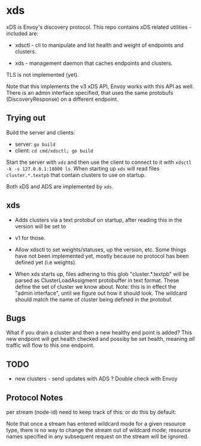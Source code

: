 # xds

xDS is Envoy's discovery protocol. This repo contains xDS related utilities - included are:

 *  xdsctl - cli to manipulate and list health and weight of endpoints and clusters.

 *  xds - management daemon that caches endpoints and clusters.

TLS is not implemented (yet).

Note that this implements the v3 xDS API, Envoy works with this API as well. There is an admin
interface specified, that uses the same protobufs (DiscoveryResponse) on a different endpoint.

## Trying out

Build the server and clients:

* server: `go build`
* client: `cd cmd/xdsctl; go build`

Start the server with `xds` and then use the client to connect to it with `xdsctl -k -s
127.0.0.1:18000 ls`. When starting up `xds` will read files `cluster.*.textpb` that contain
clusters to use on startup.

Both xDS and ADS are implemented by `xds`.

## xds

 *  Adds clusters via a text protobuf on startup, after reading this in the version will be set to
 *  v1 for those.

 *  Allow xdsctl to set weights/statuses, up the version, etc. Some things have not been implemented
    yet, mostly because no protocol has been defined yet (i.e weights).

 *  When xds starts up, files adhering to this glob "cluster.*.textpb" will be parsed as
    ClusterLoadAssigment protobuffer in text format. These define the set of cluster we know about.
    Note: this is in effect the "admin interface", until we figure out how it should look.
    The wildcard should match the name of cluster being defined in the protobuf.

## Bugs

What if you drain a cluster and then a new healthy end point is added? This new endpoint will get
health checked and possiby be set health, meaning *all* traffic will flow to this one endpoint.

## TODO

* new clusters - send updates with ADS ? Double check with Envoy

## Protocol Notes

per stream (node-id) need to keep track of this: or do this by default:

  Note that once a stream has entered wildcard mode for a given resource type, there is no way to
  change the stream out of wildcard mode; resource names specified in any subsequent request on the
  stream will be ignored.
